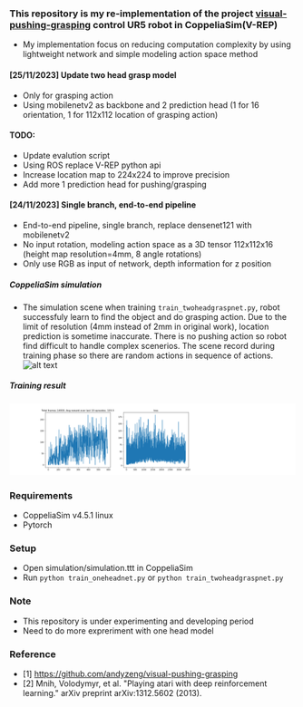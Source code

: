 ### This repository is my re-implementation of the project [visual-pushing-grasping](https://github.com/andyzeng/visual-pushing-grasping) control UR5 robot in CoppeliaSim(V-REP)
* My implementation focus on reducing computation complexity by using lightweight network and simple modeling action space method
#### [25/11/2023] Update two head grasp model
* Only for grasping action
* Using mobilenetv2 as backbone and 2 prediction head (1 for 16 orientation, 1 for 112x112 location of grasping action)
#### TODO:
* Update evalution script
* Using ROS replace V-REP python api
* Increase location map to 224x224 to improve precision
* Add more 1 prediction head for pushing/grasping

#### [24/11/2023] Single branch, end-to-end pipeline
* End-to-end pipeline, single branch, replace densenet121 with mobilenetv2
* No input rotation, modeling action space as a 3D tensor 112x112x16 (height map resolution=4mm, 8 angle rotations)
* Only use RGB as input of network, depth information for z position
##### CoppeliaSim simulation
* The simulation scene when training `train_twoheadgraspnet.py`, robot successfuly learn to find the object and do grasping action. Due to the limit of resolution (4mm instead of 2mm in original work), location prediction is sometime inaccurate. There is no pushing action so robot find difficult to handle complex scenerios. The scene record during training phase so there are random actions in sequence of actions.
![alt text](https://github.com/phuongboi/pushing-and-grasping-with-reinforcement-learning/blob/main/figures/recording_2023_11_28-07_03-58.gif)

##### Training result
![alt text](https://github.com/phuongboi/pushing-and-grasping-with-reinforcement-learning/blob/main/figures/fig_14000.png)

### Requirements
* CoppeliaSim v4.5.1 linux
* Pytorch

### Setup
* Open simulation/simulation.ttt in CoppeliaSim
* Run `python train_oneheadnet.py` or `python train_twoheadgraspnet.py`
### Note
* This repository is under experimenting and developing period
* Need to do more expreriment with one head model
### Reference
* [1] https://github.com/andyzeng/visual-pushing-grasping
* [2] Mnih, Volodymyr, et al. "Playing atari with deep reinforcement learning." arXiv preprint arXiv:1312.5602 (2013).
